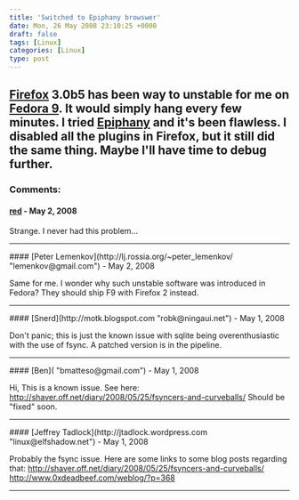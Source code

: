 ```yaml
---
title: 'Switched to Epiphany browswer'
date: Mon, 26 May 2008 23:10:25 +0000
draft: false
tags: [Linux]
categories: [Linux]
type: post
---
```


[Firefox](http://www.mozilla.com/en-US/firefox/3.0rc1/releasenotes/#whatsnew) 3.0b5 has been way to unstable for me on [Fedora 9](http://fedoraproject.org/en/get-fedora). It would simply hang every few minutes. I tried [Epiphany](http://www.gnome.org/projects/epiphany/) and it's been flawless. I disabled all the plugins in Firefox, but it still did the same thing. Maybe I'll have time to debug further.
---
### Comments:
#### [red](http://raven.ch "red@raven.ch") - <time datetime="2008-05-27 02:33:11">May 2, 2008</time>

Strange. I never had this problem...
<hr />
#### [Peter Lemenkov](http://lj.rossia.org/~peter_lemenkov/ "lemenkov@gmail.com") - <time datetime="2008-05-27 00:51:47">May 2, 2008</time>

Same for me. I wonder why such unstable software was introduced in Fedora? They should ship F9 with Firefox 2 instead.
<hr />
#### [Snerd](http://motk.blogspot.com "robk@ningaui.net") - <time datetime="2008-05-26 20:42:40">May 1, 2008</time>

Don't panic; this is just the known issue with sqlite being overenthusiastic with the use of fsync. A patched version is in the pipeline.
<hr />
#### [Ben]( "bmatteso@gmail.com") - <time datetime="2008-05-26 20:41:24">May 1, 2008</time>

Hi, This is a known issue. See here: http://shaver.off.net/diary/2008/05/25/fsyncers-and-curveballs/ Should be "fixed" soon.
<hr />
#### [Jeffrey Tadlock](http://jtadlock.wordpress.com "linux@elfshadow.net") - <time datetime="2008-05-26 20:19:00">May 1, 2008</time>

Probably the fsync issue. Here are some links to some blog posts regarding that: http://shaver.off.net/diary/2008/05/25/fsyncers-and-curveballs/ http://www.0xdeadbeef.com/weblog/?p=368
<hr />
